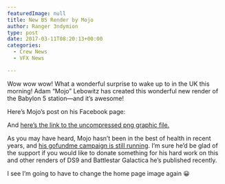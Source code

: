 ```yaml
---
featuredImage: null
title: New B5 Render by Mojo
author: Ranger 3ndymion
type: post
date: 2017-03-11T08:20:13+00:00
categories:
  - Crew News
  - VFX News

---
```

Wow wow wow! What a wonderful surprise to wake up to in the UK this morning! Adam &#8220;Mojo&#8221; Lebowitz has created this wonderful new render of the Babylon 5 station—and it&#8217;s awesome!

Here&#8217;s Mojo&#8217;s post on his Facebook page:



And [here&#8217;s the link to the uncompressed png graphic file.][1]

As you may have heard, Mojo hasn&#8217;t been in the best of health in recent years, and <a href="https://www.gofundme.com/p8fk64hv" target="_blank">his gofundme campaign is still running</a>. I&#8217;m sure he&#8217;d be glad of the support if you would like to donate something for his hard work on this and other renders of DS9 and Battlestar Galactica he&#8217;s published recently.

I see I&#8217;m going to have to change the home page image again 😀

 [1]: https://drive.google.com/file/d/0B0f69Nn_5MbSLTd1ZjhHMXVHcVE/view
